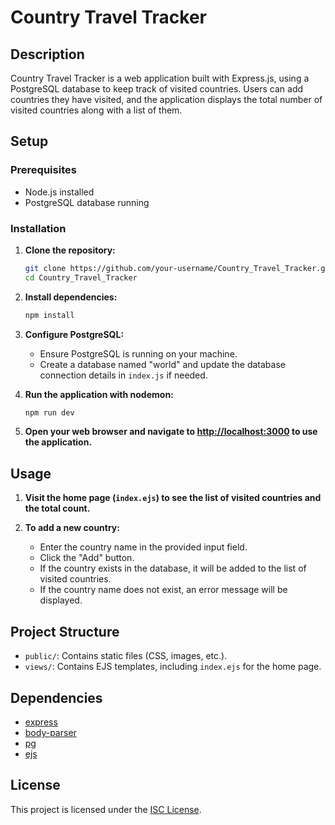 # Country Travel Tracker

## Description
Country Travel Tracker is a web application built with Express.js, using a PostgreSQL database to keep track of visited countries. Users can add countries they have visited, and the application displays the total number of visited countries along with a list of them.

## Setup

### Prerequisites
- Node.js installed
- PostgreSQL database running

### Installation
1. **Clone the repository:**
   ```bash
   git clone https://github.com/your-username/Country_Travel_Tracker.git
   cd Country_Travel_Tracker
   ```

2. **Install dependencies:**
   ```bash
   npm install
   ```

3. **Configure PostgreSQL:**
   - Ensure PostgreSQL is running on your machine.
   - Create a database named "world" and update the database connection details in `index.js` if needed.

4. **Run the application with nodemon:**
   ```bash
   npm run dev
   ```

5. **Open your web browser and navigate to [http://localhost:3000](http://localhost:3000) to use the application.**

## Usage

1. **Visit the home page (`index.ejs`) to see the list of visited countries and the total count.**

2. **To add a new country:**
   - Enter the country name in the provided input field.
   - Click the "Add" button.
   - If the country exists in the database, it will be added to the list of visited countries.
   - If the country name does not exist, an error message will be displayed.

## Project Structure
- `public/`: Contains static files (CSS, images, etc.).
- `views/`: Contains EJS templates, including `index.ejs` for the home page.

## Dependencies
- [express](https://www.npmjs.com/package/express)
- [body-parser](https://www.npmjs.com/package/body-parser)
- [pg](https://www.npmjs.com/package/pg)
- [ejs](https://www.npmjs.com/package/ejs)

## License
This project is licensed under the [ISC License](LICENSE).